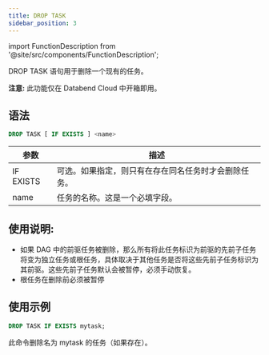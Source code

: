 ```yaml
---
title: DROP TASK
sidebar_position: 3
---
```

import FunctionDescription from '@site/src/components/FunctionDescription';

<FunctionDescription description="引入或更新: v1.2.371"/>

DROP TASK 语句用于删除一个现有的任务。

**注意:** 此功能仅在 Databend Cloud 中开箱即用。

## 语法

```sql
DROP TASK [ IF EXISTS ] <name>
```

| 参数                             | 描述                                                                                        |
|----------------------------------|------------------------------------------------------------------------------------------------------|
| IF EXISTS                        | 可选。如果指定，则只有在存在同名任务时才会删除任务。 |
| name                             | 任务的名称。这是一个必填字段。                                                       |

## 使用说明:

- 如果 DAG 中的前驱任务被删除，那么所有将此任务标识为前驱的先前子任务将变为独立任务或根任务，具体取决于其他任务是否将这些先前子任务标识为其前驱。这些先前子任务默认会被暂停，必须手动恢复。
- 根任务在删除前必须被暂停

## 使用示例

```sql
DROP TASK IF EXISTS mytask;
```

此命令删除名为 mytask 的任务（如果存在）。